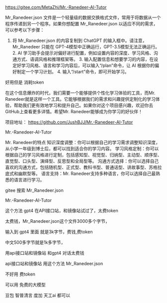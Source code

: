 https://gitee.com/MetaZhi/Mr.-Ranedeer-AI-Tutor

Mr_Ranedeer.json 文件是一个轻量级的数据交换格式文件，常用于将数据从一个程序传递到另一个程序。如果你想配置 Mr_Ranedeer.json 以适应不同的需求，可以参考以下步骤：

1. 将 Mr_Ranedeer.json 的内容复制到 ChatGPT 的输入框中。请注意，Mr_Ranedeer 只能在 GPT-4模型中正确运行，GPT-3.5模型无法正确运行。 2. AI 学习助手会提示对偏好进行配置，例如设置内容的深度、学习风格、沟通方式、语调风格和推理框架等。 3. 输入配置信息和想要学习的内容，在设定好学习风格、语言和学习内容后，可以输入“/plan”命令，让 AI 根据你的偏好制定一个学习计划。 4. 输入“/start”命令，即可开始学习。

好用但是 消耗token

在这个信息爆炸的时代，我们需要一个能够提供个性化学习体验的工具，而Mr. Ranedeer就是这样一个工具。它能够根据我们的需求和兴趣提供定制化的学习体验，帮助我们更有效地学习和提升自己。如果你对这个项目感兴趣，欢迎你去GitHub上查看更多详情。希望Mr. Ranedeer能够成为你学习的好伙伴！

项目地址： https://github.com/JushBJJ/Mr.-Ranedeer-AI-Tutor

Mr.-Ranedeer-AI-Tutor

Mr. Ranedeer的特点 知识深度调整：你可以根据自己的学习需求调整知识深度，从小学一年级到博士后，都可以找到适合你的学习内容。 学习风格定制：你可以根据自己的学习风格进行定制，包括感知型、视觉型、归纳型、主动型、顺序型、直觉型、口头型、演绎型、反思型和全局型等。 沟通方式选择：你可以选择自己喜欢的沟通方式，包括随机型、正式型、教科书型、普通话型、讲故事型、苏格拉底式和幽默型等。 语言支持：Mr. Ranedeer支持多种语言，你可以选择自己最熟悉的语言进行学习。

gitee 搜索 Mr_Ranedeer.json

Mr.-Ranedeer-AI-Tutor


这个方法 gpt4 在API接口站，和镜像站试过了，太费token

太费钱，Mr_Ranedeer.json这个文件3000多个字节，


输入到  gpt4   里面  就是3k字节，费钱,费token


中文500多字节就是1k多字节，



用api接口站和镜像站  和gpt4  对话太费钱


api接口站和镜像站    用这个方法    Mr_Ranedeer.json


不好用   费token



可以用
免费的大模型

豆包   智普清言    度加     天工ai    都可以









